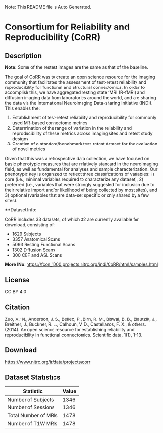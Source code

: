 Note: This README file is Auto Generated.

# Consortium for Reliability and Reproducibility (CoRR)

## Description


**Note:** Some of the restest images are the same as that of the baseline. 

The goal of CoRR was to create an open science resource for the imaging community that facilitates the assessment of test-retest reliability and reproducibility for functional and structural connectomics. In order to accomplish this, we have aggregated resting state fMRI (R-fMRI) and diffusion imaging data from laboratories around the world, and are sharing the data via the International Neuroimaging Data-sharing Initiative (INDI). This enables the:

1. Establishment of test-retest reliability and reproducibility for commonly used MR-based connectome metrics
2. Determination of the range of variation in the reliability and reproducibility of these metrics across imaging sites and retest study designs
3. Creation of a standard/benchmark test-retest dataset for the evaluation of novel metrics

Given that this was a retrospective data collection, we have focused on basic phenotypic measures that are relatively standard in the neuroimaging field, as well as fundamental for analyses and sample characterization. Our phenotypic key is organized to reflect three classifications of variables: 1) core (i.e., minimal variables required to characterize any dataset), 2) preferred (i.e., variables that were strongly suggested for inclusion due to their relative import and/or likelihood of being collected by most sites), and 3) optional (variables that are data-set specific or only shared by a few sites).

**Dataset Info:

CoRR includes 33 datasets, of which 32 are currently available for download, consisting of:

  - 1629 Subjects
  - 3357 Anatomical Scans
  - 5093 Resting Functional Scans
  - 1302 Diffusion Scans
  - 300 CBF and ASL Scans

**More INo**: https://fcon_1000.projects.nitrc.org/indi/CoRR/html/samples.html


## License

CC BY 4.0

## Citation

Zuo, X.-N., Anderson, J. S., Bellec, P., Birn, R. M., Biswal, B. B., Blautzik, J., Breitner, J., Buckner, R. L., Calhoun, V. D., Castellanos, F. X., & others. (2014). An open science resource for establishing reliability and reproducibility in functional connectomics. Scientific data, 1(1), 1–13.

## Download

https://www.nitrc.org/ir/data/projects/corr

## Dataset Statistics

| Statistic | Value |
| --- | --- |
| Number of Subjects | 1346 |
| Number of Sessions | 1346 |
| Total Number of MRIs | 1478 |
| Number of T1W MRIs | 1478 |

